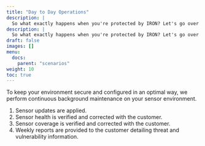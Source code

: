 ```yaml
---
title: "Day to Day Operations"
description: |
  So what exactly happens when you're protected by IRON? Let's go over the steps.
description: |
  So what exactly happens when you're protected by IRON? Let's go over the steps.
draft: false
images: []
menu:
  docs:
    parent: "scenarios"
weight: 10
toc: true
---
```


To keep your environment secure and configured in an optimal way, we perform continuous background maintenance on your sensor environment.

1. Sensor updates are applied.
1. Sensor health is verified and corrected with the customer.
1. Sensor coverage is verified and corrected with the customer.
1. Weekly reports are provided to the customer detailing threat and vulnerability information.
